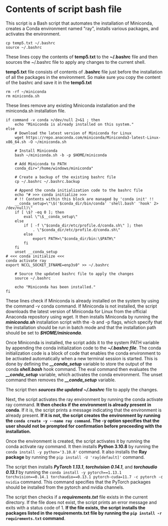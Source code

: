 # Contents of script bash file
This script is a Bash script that automates the installation of Miniconda, creates a Conda environment named "ray", installs various packages, and activates the environment.

```
cp temp5.txt ~/.bashrc
source ~/.bashrc
```

These lines copy the contents of <b>temp5.txt</b> to the <b>~/.bashrc</b> file and then sources the ~/.bashrc file to apply any changes to the current shell.

<b>temp5.txt</b> file consists of contents of <b>.bashrc</b> file just before the installation of all the packages in the environment. So make sure you copy the content of the bashrc and save it in the <b>temp5.txt</b>

```
rm -rf ~/miniconda
rm miniconda.sh
```
These lines remove any existing Miniconda installation and the miniconda.sh installation file.

```
if command -v conda >/dev/null 2>&1 ; then
    echo "Miniconda is already installed on this system."
else
    # Download the latest version of Miniconda for Linux
    wget https://repo.anaconda.com/miniconda/Miniconda3-latest-Linux-x86_64.sh -O ~/miniconda.sh

    # Install Miniconda
    bash ~/miniconda.sh -b -p $HOME/miniconda

    # Add Miniconda to PATH
    conda_dir="/home/windows/miniconda"

    # Create a backup of the existing bashrc file
    cp ~/.bashrc ~/.bashrc.backup

    # Append the conda initialization code to the bashrc file
    echo "# >>> conda initialize >>>
    # !! Contents within this block are managed by 'conda init' !!
    __conda_setup=\"\$('$conda_dir/bin/conda' 'shell.bash' 'hook' 2> /dev/null)\"
    if [ \$? -eq 0 ]; then
        eval \"\$__conda_setup\"
    else
        if [ -f \"$conda_dir/etc/profile.d/conda.sh\" ]; then
            . \"$conda_dir/etc/profile.d/conda.sh\"
        else
            export PATH=\"$conda_dir/bin:\$PATH\"
        fi
    fi
    unset __conda_setup
# <<< conda initialize <<<
conda activate ray
export NCCL_SOCKET_IFNAME=enp3s0" >> ~/.bashrc

    # Source the updated bashrc file to apply the changes
    source ~/.bashrc

    echo "Miniconda has been installed."
fi
```

These lines check if Miniconda is already installed on the system by using the command -v conda command. If Miniconda is not installed, the script downloads the latest version of Miniconda for Linux from the official Anaconda repository using wget. It then installs Miniconda by running the <b><i>miniconda.sh</i></b> installation script with the -b and -p flags, which specify that the installation should be run in batch mode and that the installation path should be set to <b><i>$HOME/miniconda</i></b>.

Once Miniconda is installed, the script adds it to the system PATH variable by appending the conda initialization code to the <b><i>~/.bashrc file</b></i>. The conda initialization code is a block of code that enables the conda environment to be activated automatically when a new terminal session is started. This is done by defining the <b><i>__conda_setup</b></i> variable to store the output of the conda <b><i>shell.bash</b></i> hook command. The eval command then evaluates the <b><i>__conda_setup</b></i> variable, which activates the conda environment. The unset command then removes the <b><i>__conda_setup</b></i> variable.

The script then <b><i>sources the updated ~/.bashrc</b></i> file to apply the changes.

Next, the script activates the ray environment by running the conda activate ray command. <b>It then checks if the environment is already present in conda</b>. If it is, the script prints a message indicating that the environment is already present. <b>If it is not, the script creates the environment by running the `conda create -y --name ray command`. The -y option specifies that the user should not be prompted for confirmation before proceeding with the installation.</b>

Once the environment is created, the script activates it by running the conda activate ray command. It then installs <b>Python 3.10.8</b> by running the `conda install -y python='3.10.8'` command. It also installs the <b>Ray package</b> by running the `pip install -U 'ray[default]'` command.

The script then installs <b><i>PyTorch 1.13.1</b></i>, <b><i>torchvision 0.14.1</b></i>, and <b><i>torchaudio 0.13.1</b></i> by running the `conda install -y pytorch==1.13.1 torchvision==0.14.1 torchaudio==0.13.1 pytorch-cuda=11.7 -c pytorch -c nvidia` command. This command specifies that the PyTorch packages should be installed from the pytorch and nvidia channels.

The script then checks if a <b><i>requirements.txt</b></i> file exists in the current directory. If the file does not exist, the script prints an error message and exits with a status code of 1. <b>If the file exists, the script installs the packages listed in the requirements.txt file by running the `pip install -r requirements.txt` command</b>.